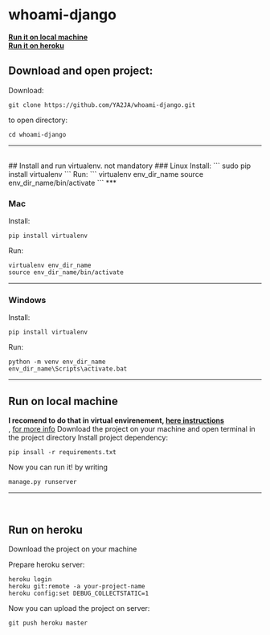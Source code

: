 # whoami-django
**[Run it on local machine](#run-on-local-machine)**<br>
**[Run it on heroku](#run-on-heroku)**<br>

## Download and open  project:
  Download:
  ```
  git clone https://github.com/YA2JA/whoami-django.git
  ```
  to open directory:
  ```
  cd whoami-django
  ```
***
<br>
## Install and run virtualenv. not mandatory
### Linux
Install:
```
sudo pip install virtualenv
```
Run:
```
virtualenv env_dir_name
source env_dir_name/bin/activate
```
***

### Mac
Install:
```
pip install virtualenv
```
Run:
```
virtualenv env_dir_name
source env_dir_name/bin/activate
```
***
### Windows
Install:
```
pip install virtualenv
```
Run:
```
python -m venv env_dir_name
env_dir_name\Scripts\activate.bat
```
***

## Run on local machine
  **I recomend to do that in virtual envirenement, [here instructions](#install-and-run-virtualenv)**<br>, [for more info](https://pythontips.com/2013/07/30/what-is-virtualenv/)
  Download the project on your machine and open terminal in the project directory
  Install project dependency:
  ```
  pip insall -r requirements.txt
  ```
  Now you can run it! by writing
  ```
  manage.py runserver
  ```
  
***
<br>

## Run on heroku
  Download the project on your machine <br>
  
  Prepare heroku server:
  ```
  heroku login
  heroku git:remote -a your-project-name
  heroku config:set DEBUG_COLLECTSTATIC=1
  ```
  Now you can upload the project on server:
  ```
  git push heroku master
  ```

